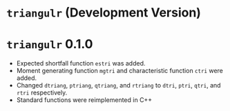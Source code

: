 # `triangulr` (Development Version)


# `triangulr` 0.1.0

* Expected shortfall function `estri` was added.
* Moment generating function `mgtri` and characteristic function `ctri` were added.
* Changed `dtriang`, `ptriang`, `qtriang`, and `rtriang` to `dtri`, `ptri`, `qtri`, and `rtri` respectively.
* Standard functions were reimplemented in C++
